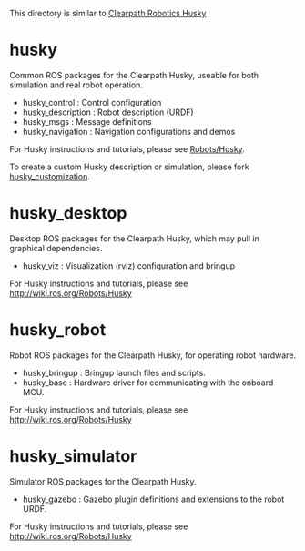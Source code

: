 This directory is similar to [Clearpath Robotics Husky](https://github.com/husky/husky)


husky
=====

Common ROS packages for the Clearpath Husky, useable for both simulation and
real robot operation.

 - husky_control : Control configuration
 - husky_description : Robot description (URDF)
 - husky_msgs : Message definitions
 - husky_navigation : Navigation configurations and demos

For Husky instructions and tutorials, please see [Robots/Husky](http://wiki.ros.org/Robots/Husky).

To create a custom Husky description or simulation, please fork [husky_customization](https://github.com/husky/husky_customization).

husky_desktop
=============

Desktop ROS packages for the Clearpath Husky, which may pull in graphical dependencies.

 - husky_viz : Visualization (rviz) configuration and bringup

For Husky instructions and tutorials, please see http://wiki.ros.org/Robots/Husky

husky_robot
===========

Robot ROS packages for the Clearpath Husky, for operating robot hardware.

 - husky_bringup : Bringup launch files and scripts.
 - husky_base : Hardware driver for communicating with the onboard MCU.

For Husky instructions and tutorials, please see http://wiki.ros.org/Robots/Husky

husky_simulator
==============

Simulator ROS packages for the Clearpath Husky.

 - husky_gazebo : Gazebo plugin definitions and extensions to the robot URDF.

For Husky instructions and tutorials, please see http://wiki.ros.org/Robots/Husky
